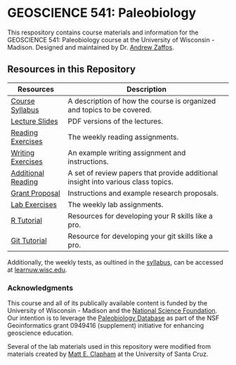 # GEOSCIENCE 541: Paleobiology

This respository contains course materials and information for the GEOSCIENCE 541: Paleobiology course at the University of Wisconsin - Madison. Designed and maintained by Dr. [Andrew Zaffos](https://www.azstrat.org).

## Resources in this Repository

Resources | Description
--------- | ----------
[Course Syllabus](/CourseDocuments/paleobiologySyllabus.md) | A description of how the course is organized and topics to be covered.
[Lecture Slides](/LectureSlides/LectureSlides.md) | PDF versions of the lectures.
[Reading Exercises](/ReadingExercises/ReadingExercises.md) | The weekly reading assignments.
[Writing Exercises](/WritingExercises/WritingExample.md) | An example writing assignment and instructions.
[Additional Reading](/AdditionalReading/AdditionalReading.md) | A set of review papers that provide additional insight into various class topics.
[Grant Proposal](/GSAProposals/ProposalInformation.md) | Instructions and example research proposals.
[Lab Exercises](/LabExercises.md) | The weekly lab assignments.
[R Tutorial](https://github.com/aazaff/startLearn.R/blob/master/README.md) | Resources for developing your R skills like a pro.
[Git Tutorial](/GitTutorial/gitTutorial.md) | Resource for developing your git skills like a pro.

Additionally, the weekly tests, as oultined in the [syllabus](/CourseDocuments/paleobiologySyllabus.md), can be accessed at [learnuw.wisc.edu](https://learnuw.wisc.edu).

### Acknowledgments

This course and all of its publically available content is funded by the University of Wisconsin - Madison and the [National Science Foundation](http://www.nsf.gov/). Our intention is to leverage the [Paleobiology Database](www.paleobiodb.org) as part of the NSF Geoinformatics grant 0949416 (supplement) initiative for enhancing geoscience education.

Several of the lab materials used in this repository were modified from materials created by [Matt E. Clapham](http://people.ucsc.edu/~mclapham/) at the University of Santa Cruz.
